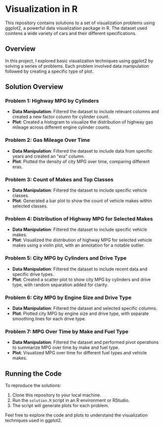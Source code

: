 # Visualization in R

This repository contains solutions to a set of visualization problems using ggplot2, a powerful data visualization package in R. The dataset used cointens a wide variety of cars and their different specifications.

## Overview

In this project, I explored basic visualization techniques using ggplot2 by solving a series of problems. Each problem involved data manipulation followed by creating a specific type of plot.

## Solution Overview

### Problem 1: Highway MPG by Cylinders

- **Data Manipulation**: Filtered the dataset to include relevant columns and created a new factor column for cylinder count.
- **Plot**: Created a histogram to visualize the distribution of highway gas mileage across different engine cylinder counts.

### Problem 2: Gas Mileage Over Time

- **Data Manipulation**: Filtered the dataset to include data from specific years and created an "era" column.
- **Plot**: Plotted the density of city MPG over time, comparing different eras.

### Problem 3: Count of Makes and Top Classes

- **Data Manipulation**: Filtered the dataset to include specific vehicle classes.
- **Plot**: Generated a bar plot to show the count of vehicle makes within selected classes.

### Problem 4: Distribution of Highway MPG for Selected Makes

- **Data Manipulation**: Filtered the dataset to include specific vehicle makes.
- **Plot**: Visualized the distribution of highway MPG for selected vehicle makes using a violin plot, with an annotation for a notable outlier.

### Problem 5: City MPG by Cylinders and Drive Type

- **Data Manipulation**: Filtered the dataset to include recent data and specific drive types.
- **Plot**: Created a scatter plot to show city MPG by cylinders and drive type, with random separation added for clarity.

### Problem 6: City MPG by Engine Size and Drive Type

- **Data Manipulation**: Filtered the dataset and selected specific columns.
- **Plot**: Plotted city MPG by engine size and drive type, with separate smoothing lines for each drive type.

### Problem 7: MPG Over Time by Make and Fuel Type

- **Data Manipulation**: Filtered the dataset and performed pivot operations to summarize MPG over time by make and fuel type.
- **Plot**: Visualized MPG over time for different fuel types and vehicle makes.

## Running the Code

To reproduce the solutions:

1. Clone this repository to your local machine.
2. Run the `solution.R` script in an R environment or RStudio.
3. The script will generate plots for each problem.

Feel free to explore the code and plots to understand the visualization techniques used in ggplot2.

